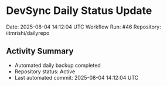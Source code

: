 # DevSync Daily Status Update
Date: 2025-08-04 14:12:04 UTC
Workflow Run: #46
Repository: iitmrishi/dailyrepo

## Activity Summary
- Automated daily backup completed
- Repository status: Active
- Last automated commit: 2025-08-04 14:12:04 UTC
